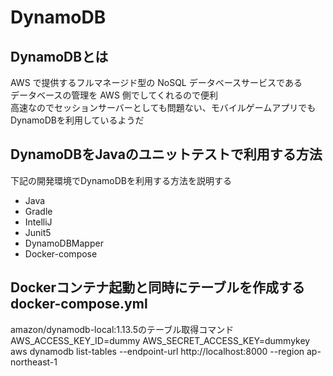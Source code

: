 # DynamoDB

## DynamoDBとは
AWS で提供するフルマネージド型の NoSQL データベースサービスである  
データベースの管理を AWS 側でしてくれるので便利  
高速なのでセッションサーバーとしても問題ない、モバイルゲームアプリでもDynamoDBを利用しているようだ  

## DynamoDBをJavaのユニットテストで利用する方法  
下記の開発環境でDynamoDBを利用する方法を説明する  

- Java  
- Gradle  
- IntelliJ  
- Junit5  
- DynamoDBMapper  
- Docker-compose

 




## Dockerコンテナ起動と同時にテーブルを作成するdocker-compose.yml

amazon/dynamodb-local:1.13.5のテーブル取得コマンド
AWS_ACCESS_KEY_ID=dummy AWS_SECRET_ACCESS_KEY=dummykey aws dynamodb list-tables --endpoint-url http://localhost:8000 --region ap-northeast-1

